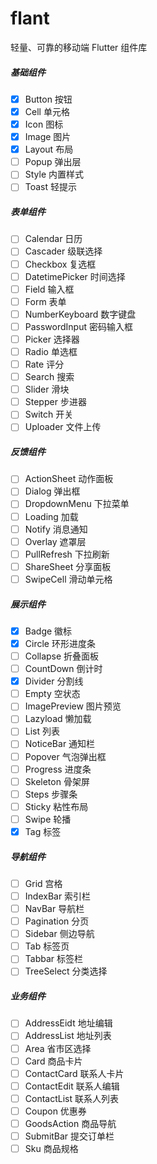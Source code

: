 # flant

轻量、可靠的移动端 Flutter 组件库

##### 基础组件

- [x] Button 按钮
- [x] Cell 单元格
- [x] Icon 图标
- [x] Image 图片
- [x] Layout 布局
- [ ] Popup 弹出层
- [ ] Style 内置样式
- [ ] Toast 轻提示

##### 表单组件

- [ ] Calendar 日历
- [ ] Cascader 级联选择
- [ ] Checkbox 复选框
- [ ] DatetimePicker 时间选择
- [ ] Field 输入框
- [ ] Form 表单
- [ ] NumberKeyboard 数字键盘
- [ ] PasswordInput 密码输入框
- [ ] Picker 选择器
- [ ] Radio 单选框
- [ ] Rate 评分
- [ ] Search 搜索
- [ ] Slider 滑块
- [ ] Stepper 步进器
- [ ] Switch 开关
- [ ] Uploader 文件上传

##### 反馈组件

- [ ] ActionSheet 动作面板
- [ ] Dialog 弹出框
- [ ] DropdownMenu 下拉菜单
- [ ] Loading 加载
- [ ] Notify 消息通知
- [ ] Overlay 遮罩层
- [ ] PullRefresh 下拉刷新
- [ ] ShareSheet 分享面板
- [ ] SwipeCell 滑动单元格

##### 展示组件

- [x] Badge 徽标
- [x] Circle 环形进度条
- [ ] Collapse 折叠面板
- [ ] CountDown 倒计时
- [x] Divider 分割线
- [ ] Empty 空状态
- [ ] ImagePreview 图片预览
- [ ] Lazyload 懒加载
- [ ] List 列表
- [ ] NoticeBar 通知栏
- [ ] Popover 气泡弹出框
- [ ] Progress 进度条
- [ ] Skeleton 骨架屏
- [ ] Steps 步骤条
- [ ] Sticky 粘性布局
- [ ] Swipe 轮播
- [x] Tag 标签

##### 导航组件

- [ ] Grid 宫格
- [ ] IndexBar 索引栏
- [ ] NavBar 导航栏
- [ ] Pagination 分页
- [ ] Sidebar 侧边导航
- [ ] Tab 标签页
- [ ] Tabbar 标签栏
- [ ] TreeSelect 分类选择

##### 业务组件

- [ ] AddressEidt 地址编辑
- [ ] AddressList 地址列表
- [ ] Area 省市区选择
- [ ] Card 商品卡片
- [ ] ContactCard 联系人卡片
- [ ] ContactEdit 联系人编辑
- [ ] ContactList 联系人列表
- [ ] Coupon 优惠券
- [ ] GoodsAction 商品导航
- [ ] SubmitBar 提交订单栏
- [ ] Sku 商品规格
